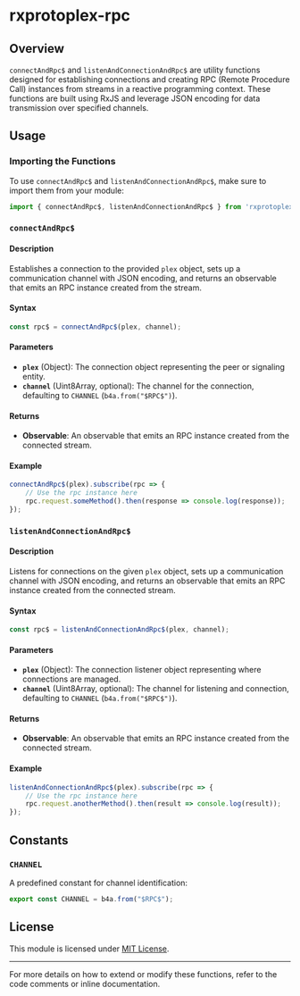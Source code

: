 # rxprotoplex-rpc

## Overview
`connectAndRpc$` and `listenAndConnectionAndRpc$` are utility functions designed for establishing connections and creating RPC (Remote Procedure Call) instances from streams in a reactive programming context. These functions are built using RxJS and leverage JSON encoding for data transmission over specified channels.

## Usage
### Importing the Functions
To use `connectAndRpc$` and `listenAndConnectionAndRpc$`, make sure to import them from your module:

```javascript
import { connectAndRpc$, listenAndConnectionAndRpc$ } from 'rxprotoplex-rpc';
```

### `connectAndRpc$`

#### Description
Establishes a connection to the provided `plex` object, sets up a communication channel with JSON encoding, and returns an observable that emits an RPC instance created from the stream.

#### Syntax
```javascript
const rpc$ = connectAndRpc$(plex, channel);
```

#### Parameters
- **`plex`** (Object): The connection object representing the peer or signaling entity.
- **`channel`** (Uint8Array, optional): The channel for the connection, defaulting to `CHANNEL` (`b4a.from("$RPC$")`).

#### Returns
- **Observable**: An observable that emits an RPC instance created from the connected stream.

#### Example
```javascript
connectAndRpc$(plex).subscribe(rpc => {
    // Use the rpc instance here
    rpc.request.someMethod().then(response => console.log(response));
});
```

### `listenAndConnectionAndRpc$`

#### Description
Listens for connections on the given `plex` object, sets up a communication channel with JSON encoding, and returns an observable that emits an RPC instance created from the connected stream.

#### Syntax
```javascript
const rpc$ = listenAndConnectionAndRpc$(plex, channel);
```

#### Parameters
- **`plex`** (Object): The connection listener object representing where connections are managed.
- **`channel`** (Uint8Array, optional): The channel for listening and connection, defaulting to `CHANNEL` (`b4a.from("$RPC$")`).

#### Returns
- **Observable**: An observable that emits an RPC instance created from the connected stream.

#### Example
```javascript
listenAndConnectionAndRpc$(plex).subscribe(rpc => {
    // Use the rpc instance here
    rpc.request.anotherMethod().then(result => console.log(result));
});
```

## Constants
### `CHANNEL`
A predefined constant for channel identification:
```javascript
export const CHANNEL = b4a.from("$RPC$");
```

## License
This module is licensed under [MIT License](LICENSE).

---
For more details on how to extend or modify these functions, refer to the code comments or inline documentation.


